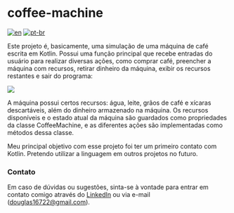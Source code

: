 # coffee-machine

[![en](https://img.shields.io/badge/lang-en-red.svg)](https://github.com/douglasdotv/coffee-machine/blob/master/README.md)
[![pt-br](https://img.shields.io/badge/lang-pt--br-green.svg)](https://github.com/douglasdotv/coffee-machine/blob/master/README.pt-br.md)

Este projeto é, basicamente, uma simulação de uma máquina de café escrita em Kotlin. Possui uma função principal que recebe entradas do usuário para realizar diversas ações, como comprar café, preencher a máquina com recursos, retirar dinheiro da máquina, exibir os recursos restantes e sair do programa:

![](https://i.imgur.com/bkkN5zH.png)

A máquina possui certos recursos: água, leite, grãos de café e xícaras descartáveis, além do dinheiro armazenado na máquina. Os recursos disponíveis e o estado atual da máquina são guardados como propriedades da classe CoffeeMachine, e as diferentes ações são implementadas como métodos dessa classe.

Meu principal objetivo com esse projeto foi ter um primeiro contato com Kotlin. Pretendo utilizar a linguagem em outros projetos no futuro.

### Contato
Em caso de dúvidas ou sugestões, sinta-se à vontade para entrar em contato comigo através do [LinkedIn](https://www.linkedin.com/in/douglasdotv/) ou via e-mail (douglas16722@gmail.com).